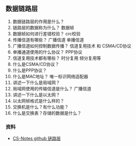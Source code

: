 ## 数据链路层

1. 数据链路层的作用是什么？
2. 链路层的数据称为什么？ 数据帧
3. 数据帧如何进行差错校验？ crc校验
4. 传播信道有哪些？ 广播信道 单播信道
5. 广播信道如何控制数据传播？ 信道复用技术 和 CSMA/CD协议
6. 单播通道使用的什么协议？ PPP协议
7. 信道复用技术都有哪些？ 时分复用 频分复用等 
8. 什么是CSMA/CD协议？
9. 什么是PPP协议？
10. 什么是MAC地址？ 唯一标识网络适配器
11. 讲述一下什么是局域网？
12. 局域网使用的传输信道是什么？ 广播信道
13. 讲述一下什么是以太网？
14. 以太网帧格式是什么样的？
15. 交换机是什么？有什么功能？
16. 什么是交换表？存储的数据是什么？

### 资料

- [CS-Notes github 链路层](https://github.com/CyC2018/CS-Notes/blob/master/notes/%E8%AE%A1%E7%AE%97%E6%9C%BA%E7%BD%91%E7%BB%9C%20-%20%E9%93%BE%E8%B7%AF%E5%B1%82.md)